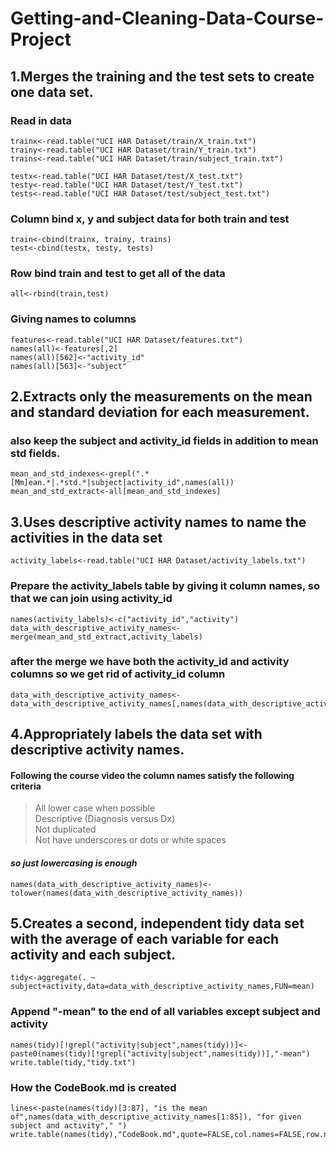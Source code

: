 Getting-and-Cleaning-Data-Course-Project
========================================

## 1.Merges the training and the test sets to create one data set.

### Read in data  

    trainx<-read.table("UCI HAR Dataset/train/X_train.txt")  
    trainy<-read.table("UCI HAR Dataset/train/Y_train.txt")  
    trains<-read.table("UCI HAR Dataset/train/subject_train.txt")  
    
    testx<-read.table("UCI HAR Dataset/test/X_test.txt")  
    testy<-read.table("UCI HAR Dataset/test/Y_test.txt")  
    tests<-read.table("UCI HAR Dataset/test/subject_test.txt")  

### Column bind x, y and subject data for both train and test  

    train<-cbind(trainx, trainy, trains)  
    test<-cbind(testx, testy, tests)  

### Row bind train and test to get all of the data  

    all<-rbind(train,test)  

### Giving names to columns

    features<-read.table("UCI HAR Dataset/features.txt")  
    names(all)<-features[,2]  
    names(all)[562]<-"activity_id"  
    names(all)[563]<-"subject"  

## 2.Extracts only the measurements on the mean and standard deviation for each measurement.   
### also keep the subject and activity_id fields in addition to mean std fields.

    mean_and_std_indexes<-grepl(".*[Mm]ean.*|.*std.*|subject|activity_id",names(all))    
    mean_and_std_extract<-all[mean_and_std_indexes]  

## 3.Uses descriptive activity names to name the activities in the data set

    activity_labels<-read.table("UCI HAR Dataset/activity_labels.txt")  

### Prepare the activity_labels table by giving it column names, so that we can join using activity_id  

    names(activity_labels)<-c("activity_id","activity")  
    data_with_descriptive_activity_names<-merge(mean_and_std_extract,activity_labels)  

### after the merge we have both the activity_id and activity columns so we get rid of activity_id column

    data_with_descriptive_activity_names<-data_with_descriptive_activity_names[,names(data_with_descriptive_activity_names)!="activity_id"]  

## 4.Appropriately labels the data set with descriptive activity names.

#### Following the course video the column names satisfy the following criteria  
> All lower case when possible  
> Descriptive (Diagnosis versus Dx)  
> Not duplicated  
> Not have underscores or dots or white spaces  

#### *so just lowercasing is enough*   

    names(data_with_descriptive_activity_names)<-tolower(names(data_with_descriptive_activity_names))  

## 5.Creates a second, independent tidy data set with the average of each variable for each activity and each subject. 

    tidy<-aggregate(. ~ subject+activity,data=data_with_descriptive_activity_names,FUN=mean)  

### Append "-mean" to the end of all variables except subject and activity  

    names(tidy)[!grepl("activity|subject",names(tidy))]<-paste0(names(tidy)[!grepl("activity|subject",names(tidy))],"-mean")
    write.table(tidy,"tidy.txt") 

### How the CodeBook.md is created  
	
	lines<-paste(names(tidy)[3:87], "is the mean of",names(data_with_descriptive_activity_names[1:85]), "for given subject and activity"," ")
	write.table(names(tidy),"CodeBook.md",quote=FALSE,col.names=FALSE,row.names=FALSE)

